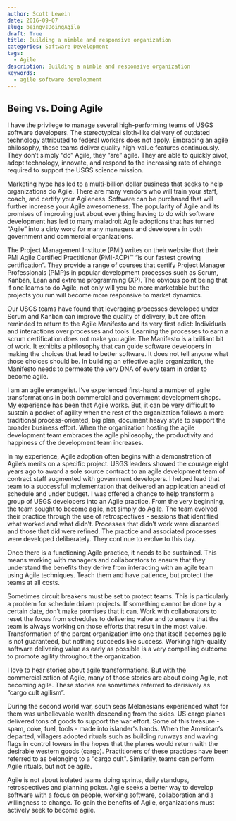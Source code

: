 ```yaml
---
author: Scott Lewein
date: 2016-09-07
slug: beingvsDoingAgile
draft: True
title: Building a nimble and responsive organization
categories: Software Development
tags:
  - Agile
description: Building a nimble and responsive organization
keywords:
  - agile software development
---
```


<a href="mailto:srlewein@usgs.gov"><i class="fa fa-envelope-square fa-2x" aria-hidden="true"></i></a>
<a href="https://plus.google.com/101896392932098540953"><i class="fa fa-google-plus-square fa-2x" aria-hidden="true"></i></a>
<a href="https://www.linkedin.com/in/scott-lewein-5200974"><i class="fa fa-linkedin-square fa-2x" aria-hidden="true"></i></a>


Being vs. Doing Agile
-----------------------------------------------------

I have the privilege to manage several high-performing teams of USGS software developers. The stereotypical sloth-like delivery of outdated technology attributed to federal workers does not apply. Embracing an agile philosophy, these teams deliver quality high-value features continuously. They don’t simply “do” Agile, they “are” agile.  They are able to quickly pivot, adopt technology, innovate, and respond to the increasing rate of change required to support the USGS science mission.

Marketing hype has led to a multi-billion dollar business that seeks to help organizations do Agile. There are many vendors who will train your staff, coach, and certify your Agileness. Software can be purchased that will further increase your Agile awesomeness. The popularity of Agile and its promises of improving just about everything having to do with software development has led to many maladroit Agile adoptions that has turned “Agile” into a dirty word for many managers and developers in both government and commercial organizations.

The Project Management Institute (PMI) writes on their website that their PMI Agile Certified Practitioner (PMI-ACP)™ “is our fastest growing certification”. They provide a range of courses that certify Project Manager Professionals (PMP)s in popular development processes such as Scrum, Kanban, Lean and extreme programming (XP). The obvious point being that if one learns to do Agile, not only will you be more marketable but the projects you run will become more responsive to market dynamics.

Our USGS teams have found that leveraging processes developed under Scrum and Kanban can improve the quality of delivery, but are often reminded to return to the Agile Manifesto and its very first edict: Individuals and interactions over processes and tools. Learning the processes to earn a scrum certification does not make you agile. The Manifesto is a brilliant bit of work. It exhibits a philosophy that can guide software developers in making the choices that lead to better software. It does not tell anyone what those choices should be. In building an effective agile organization, the Manifesto needs to permeate the very DNA of every team in order to become agile.

I am an agile evangelist. I’ve experienced first-hand a number of agile transformations in both commercial and government development shops. My experience has been that Agile works. But, it can be very difficult to sustain a pocket of agility when the rest of the organization follows a more traditional process-oriented, big plan, document heavy style to support the broader business effort. When the organization hosting the agile development team embraces the agile philosophy, the productivity and happiness of the development team increases. 

In my experience, Agile adoption often begins with a demonstration of Agile’s merits on a specific project. USGS leaders showed the courage eight years ago to award a sole source contract to an agile development team of contract staff augmented with government developers. I helped lead that team to a successful implementation that delivered an application ahead of schedule and under budget. I was offered a chance to help transform a group of USGS developers into an Agile practice. From the very beginning, the team sought to become agile, not simply do Agile. The team evolved their practice through the use of retrospectives -  sessions that identified what worked and what didn’t. Processes that didn’t work were discarded and those that did were refined. The practice and associated processes were developed deliberately. They continue to evolve to this day.

Once there is a functioning Agile practice, it needs to be sustained. This means working with managers and collaborators to ensure that they understand the benefits they derive from interacting with an agile team using Agile techniques. Teach them and have patience, but protect the teams at all costs. 

Sometimes circuit breakers must be set to protect teams. This is particularly a problem for schedule driven projects. If something cannot be done by a certain date, don’t make promises that it can. Work with collaborators to reset the focus from schedules to delivering value and to ensure that the team is always working on those efforts that result in the most value. Transformation of the parent organization into one that itself becomes agile is not guaranteed, but nothing succeeds like success. Working high-quality software delivering value as early as possible is a very compelling outcome to promote agility throughout the organization. 

I love to hear stories about agile transformations. But with the commercialization of Agile, many of those stories are about doing Agile, not becoming agile. These stories are sometimes referred to derisively as “cargo cult agilism”. 

During the second world war, south seas Melanesians experienced what for them was unbelievable wealth descending from the skies. US cargo planes delivered tons of goods to support the war effort. Some of this treasure - spam, coke, fuel, tools - made into islander's hands. When the American’s departed, villagers adopted rituals such as building runways and waving flags in control towers in the hopes that the planes would return with the desirable western goods (cargo). Practitioners of these practices have been referred to as belonging to a "cargo cult". Similarily, teams can perform Agile rituals, but not be agile.

Agile is not about isolated teams doing sprints, daily standups, retrospectives and planning poker. Agile seeks a better way to develop software with a focus on people, working software, collaboration and a willingness to change. To gain the benefits of Agile, organizations must actively seek to become agile.
